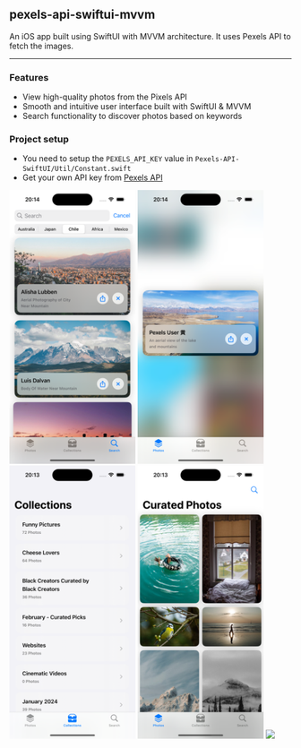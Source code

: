 ## pexels-api-swiftui-mvvm
An iOS app built using SwiftUI with MVVM architecture. It uses Pexels API to fetch the images.


------------


### Features
- View high-quality photos from the Pixels API
- Smooth and intuitive user interface built with SwiftUI & MVVM
- Search functionality to discover photos based on keywords

### Project setup
- You need to setup the `PEXELS_API_KEY` value in `Pexels-API-SwiftUI/Util/Constant.swift`
- Get your own API key from [Pexels API](https://www.pexels.com/api/)

<img src="assets/sc1.png" width="225"/> <img src="assets/sc2.png" width="225"/> <img src="assets/sc3.png" width="225"/> <img src="assets/sc4.png" width="225"/> <img src="assets/sc5.png" width="225"/>

